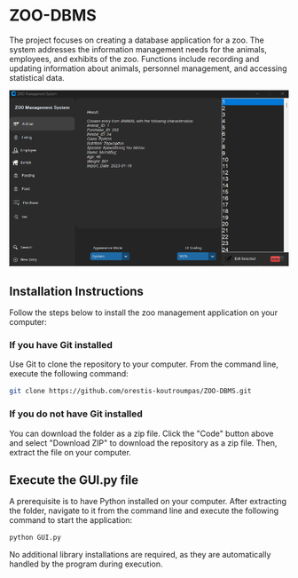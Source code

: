# ZOO-DBMS

The project focuses on creating a database application for a zoo. The system addresses the information management needs for the animals, employees, and exhibits of the zoo. Functions include recording and updating information about animals, personnel management, and
accessing statistical data.

![Project Screenshot](screenshots/demo.png)

## Installation Instructions

Follow the steps below to install the zoo management application on your computer:

### If you have Git installed

Use Git to clone the repository to your computer. From the command line, execute the following command:

```bash
git clone https://github.com/orestis-koutroumpas/ZOO-DBMS.git
```

### If you do not have Git installed

You can download the folder as a zip file.
Click the "Code" button above and select "Download ZIP" to download the repository as a zip file.
Then, extract the file on your computer.

## Execute the GUI.py file

A prerequisite is to have Python installed on your computer.
After extracting the folder, navigate to it from the command line and execute the following command to start the application:

```bash
python GUI.py
```

No additional library installations are required, as they are automatically handled by the program during execution.
